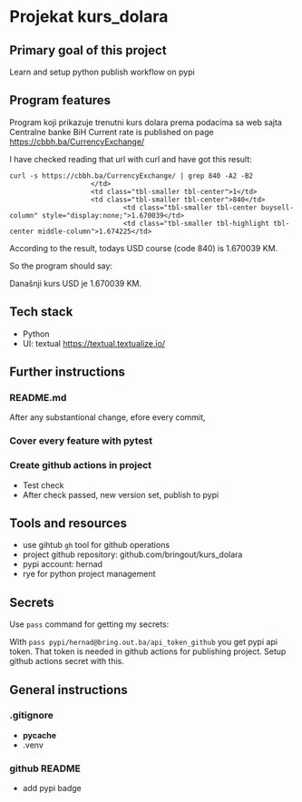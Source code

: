 # Projekat kurs_dolara

## Primary goal of this project

Learn and setup python publish workflow on pypi


## Program features

Program koji prikazuje trenutni kurs dolara prema podacima sa web sajta Centralne banke BiH
Current rate is published on page https://cbbh.ba/CurrencyExchange/

I have checked reading that url with curl and have got this result:

```
curl -s https://cbbh.ba/CurrencyExchange/ | grep 840 -A2 -B2
                    </td>
                    <td class="tbl-smaller tbl-center">1</td>
                    <td class="tbl-smaller tbl-center">840</td>
                            <td class="tbl-smaller tbl-center buysell-column" style="display:none;">1.670039</td>
                            <td class="tbl-smaller tbl-highlight tbl-center middle-column">1.674225</td>
```


According to the result, todays USD course (code 840) is 1.670039 KM.

So the program should say:

Današnji kurs USD je 1.670039 KM.

## Tech stack

- Python
- UI: textual https://textual.textualize.io/


## Further instructions

### README.md

After any substantional change,  efore every commit, 

### Cover every feature with pytest

### Create github actions in project

- Test check
- After check passed, new version set, publish to pypi


## Tools and resources

- use gihtub `gh` tool for github operations
- project github repository: github.com/bringout/kurs_dolara
- pypi account: hernad
- rye for python project management

## Secrets

Use `pass` command for getting my secrets:
 
With `pass pypi/hernad@bring.out.ba/api_token_github` you get pypi api token.
That token is needed in github actions for publishing project. Setup github actions secret with this.

## General instructions

### .gitignore
- __pycache__
- .venv

### github README

- add pypi badge



